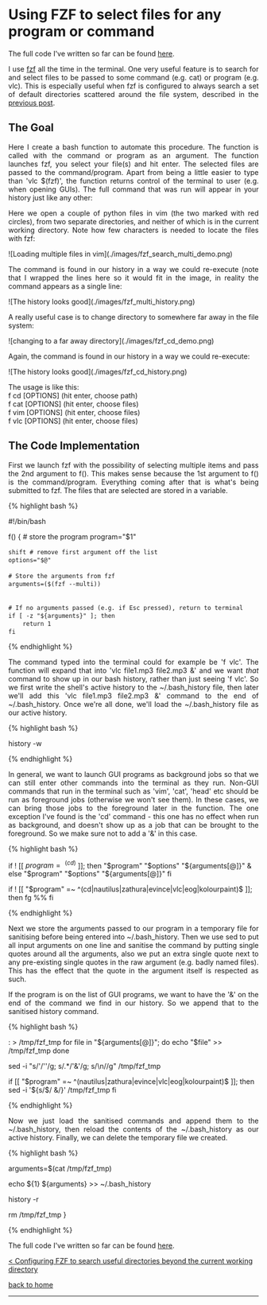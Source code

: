 # Using FZF to select files for any program or command

The full code I've written so far can be found [here](./full_code.md).

<div style="text-align: justify">
<p>I use <a href="https://github.com/junegunn/fzf">fzf</a> all the time in the
terminal. One very useful feature is to search for and select files to be
passed to some command (e.g. cat) or program (e.g. vlc). This is especially
useful when fzf is configured to always search a set of default directories
scattered around the file system, described in the <a
href="../fzf_search_dirs/fzf_search_dirs.html">previous post</a>.</p>
</div>

## The Goal
<div style="text-align: justify">
<p>Here I create a bash function to automate this procedure. The function is
called with the command or program as an argument. The function launches fzf,
you select your file(s) and hit enter. The selected files are passed to the
command/program. Apart from being a little easier to type than 'vlc $(fzf)',
the function returns control of the terminal to user (e.g. when opening GUIs).
The full command that was run will appear in your history just like any other:
</p>
</div>

<div style="text-align: justify">
<p>Here we open a couple of python files in vim (the two marked with red
circles), from two separate directories, and neither of which is in the current
working directory. Note how few characters is needed to locate the files with
fzf:</p>
</div>
![Loading multiple files in vim](./images/fzf_search_multi_demo.png)

<div style="text-align: justify">
<p>The command is found in our history in a way we could re-execute (note that
I wrapped the lines here so it would fit in the image, in reality the command
appears as a single line:</p>
</div>
![The history looks good](./images/fzf_multi_history.png)

<div style="text-align: justify">
<p>A really useful case is to change directory to somewhere far away in the
file system: </p>
</div>
![changing to a far away directory](./images/fzf_cd_demo.png)

<div style="text-align: justify">
<p>Again, the command is found in our history in a way we could re-execute:</p>
</div>
![The history looks good](./images/fzf_cd_history.png)

<div style="text-align: justify">
<p>The usage is like this:<br/>
f cd [OPTIONS] (hit enter, choose path)<br/>
f cat [OPTIONS] (hit enter, choose files)<br/>
f vim [OPTIONS] (hit enter, choose files)<br/>
f vlc [OPTIONS] (hit enter, choose files)</p>
</div>

## The Code Implementation
<div style="text-align: justify">
<p>First we launch fzf with the possibility of selecting multiple items and
pass the 2nd argument to f(). This makes sense because the 1st argument to f()
is the command/program. Everything coming after that is what's being submitted
to fzf. The files that are selected are stored in a variable.</p>
</div>

{% highlight bash %}

#!/bin/bash

f() {
    # store the program
    program="$1"

    shift # remove first argument off the list
    options="$@"

    # Store the arguments from fzf
    arguments=($(fzf --multi))


    # If no arguments passed (e.g. if Esc pressed), return to terminal
    if [ -z "${arguments}" ]; then
        return 1
    fi

{% endhighlight %}

<div style="text-align: justify">
<p>The command typed into the terminal could for example be 'f vlc'. The
function will expand that into 'vlc file1.mp3 file2.mp3 &' and we want
<i>that</i> command to show up in our bash history, rather than just seeing 'f
vlc'. So we first write the shell's active history to the ~/.bash_history file,
then later we'll add this 'vlc file1.mp3 file2.mp3 &' command to the end of
~/.bash_history. Once we're all done, we'll load the ~/.bash_history file as
our active history.</p> 
</div>

{% highlight bash %}

history -w

{% endhighlight %}

<div style="text-align: justify">
<p>In general, we want to launch GUI programs as background jobs so that we can
still enter other commands into the terminal as they run. Non-GUI commands that
run in the terminal such as 'vim', 'cat', 'head' etc should be run as
foreground jobs (otherwise we won't see them). In these cases, we can bring
those jobs to the foreground later in the function. The one exception I've
found is the 'cd' command - this one has no effect when run as background, and
doesn't show up as a job that can be brought to the foreground. So we make sure
not to add a '&' in this case.</p>
</div>

{% highlight bash %}

if ! [[ $program =~ ^(cd)$ ]]; then
    "$program" "$options" "${arguments[@]}" &
else
    "$program" "$options" "${arguments[@]}"
fi

if ! [[ "$program" =~ ^(cd|nautilus|zathura|evince|vlc|eog|kolourpaint)$ ]]; then
    fg %%
fi

{% endhighlight %}

<div style="text-align: justify">
<p>Next we store the arguments passed to our program in a temporary file for
sanitising before being entered into ~/.bash_history. Then we use sed to put
all input arguments on one line and sanitise the command by putting single
quotes around all the arguments, also we put an extra single quote next to any
pre-existing single quotes in the raw argument (e.g. badly named files). This
has the effect that the quote in the argument itself is respected as such.</p>

<p>If the program is on the list of GUI programs, we want to have the '&' on
the end of the command we find in our history. So we append that to the
sanitised history command.</p>
</div>

{% highlight bash %}

: > /tmp/fzf_tmp
for file in "${arguments[@]}"; do
    echo "$file" >> /tmp/fzf_tmp
done

sed -i "s/'/''/g; s/.*/'&'/g; s/\n//g" /tmp/fzf_tmp

if [[ "$program" =~ ^(nautilus|zathura|evince|vlc|eog|kolourpaint)$ ]]; then
    sed -i '${s/$/ \&/}' /tmp/fzf_tmp
fi

{% endhighlight %}

<div style="text-align: justify">
<p>Now we just load the sanitised commands and append them to the
~/.bash_history, then reload the contents of the ~/.bash_history as our active
history. Finally, we can delete the temporary file we created.</p>
</div>

{% highlight bash %}

arguments=$(cat /tmp/fzf_tmp)

echo ${1} ${arguments} >> ~/.bash_history

history -r

rm /tmp/fzf_tmp
}

{% endhighlight %}

The full code I've written so far can be found [here](./full_code.md).

[< Configuring FZF to search useful directories beyond the current working directory](../fzf_search_dirs/fzf_search_dirs.md)

[back to home](../index.md)

---
<script src="https://utteranc.es/client.js"
        repo="Matt-A-Bennett/Matt-A-Bennett.github.io"
        issue-term="https://matt-a-bennett.github.io/fzf_launcher/fzf_launcher.html"
        theme="github-light"
        crossorigin="anonymous"
        async>
</script>

